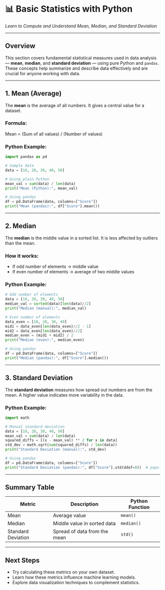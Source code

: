# 📊 Basic Statistics with Python
_Learn to Compute and Understand Mean, Median, and Standard Deviation_

---

## Overview

This section covers fundamental statistical measures used in data analysis — **mean**, **median**, and **standard deviation** — using pure Python and `pandas`. These concepts help summarize and describe data effectively and are crucial for anyone working with data.

---

## 1. Mean (Average)

The **mean** is the average of all numbers. It gives a central value for a dataset.

### Formula:
Mean = (Sum of all values) / (Number of values)

### Python Example:
```python
import pandas as pd

# Sample data
data = [10, 20, 30, 40, 50]

# Using plain Python
mean_val = sum(data) / len(data)
print("Mean (Python):", mean_val)

# Using pandas
df = pd.DataFrame(data, columns=["Score"])
print("Mean (pandas):", df["Score"].mean())
```

---

## 2. Median

The **median** is the middle value in a sorted list. It is less affected by outliers than the mean.

### How it works:
- If odd number of elements → middle value
- If even number of elements → average of two middle values

### Python Example:
```python
# Odd number of elements
data = [10, 20, 30, 40, 50]
median_val = sorted(data)[len(data)//2]
print("Median (manual):", median_val)

# Even number of elements
data_even = [10, 20, 30, 40]
mid1 = data_even[len(data_even)//2 - 1]
mid2 = data_even[len(data_even)//2]
median_even = (mid1 + mid2) / 2
print("Median (even):", median_even)

# Using pandas
df = pd.DataFrame(data, columns=["Score"])
print("Median (pandas):", df["Score"].median())
```

---

## 3. Standard Deviation

The **standard deviation** measures how spread out numbers are from the mean. A higher value indicates more variability in the data.

### Python Example:
```python
import math

# Manual standard deviation
data = [10, 20, 30, 40, 50]
mean_val = sum(data) / len(data)
squared_diffs = [(x - mean_val) ** 2 for x in data]
std_dev = math.sqrt(sum(squared_diffs) / len(data))
print("Standard Deviation (manual):", std_dev)

# Using pandas
df = pd.DataFrame(data, columns=["Score"])
print("Standard Deviation (pandas):", df["Score"].std(ddof=0))  # population std
```

---

## Summary Table

| Metric              | Description                                | Python Function        |
|---------------------|--------------------------------------------|------------------------|
| Mean                | Average value                              | `mean()`               |
| Median              | Middle value in sorted data                | `median()`             |
| Standard Deviation  | Spread of data from the mean               | `std()`                |

---

## Next Steps

- Try calculating these metrics on your own dataset.
- Learn how these metrics influence machine learning models.
- Explore data visualization techniques to complement statistics.

